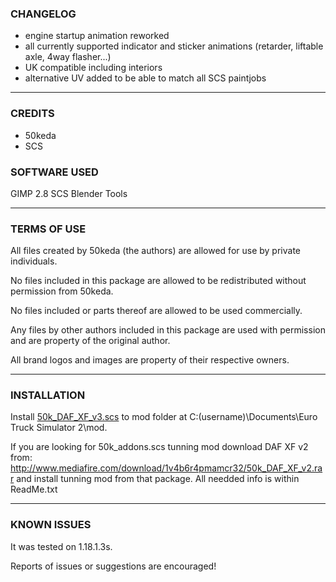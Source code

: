 ### CHANGELOG

- engine startup animation reworked
- all currently supported indicator and sticker animations (retarder, liftable axle, 4way flasher...)
- UK compatible including interiors
- alternative UV added to be able to match all SCS paintjobs

***

### CREDITS

- 50keda
- SCS

### SOFTWARE USED

GIMP 2.8
SCS Blender Tools

***

### TERMS OF USE

All files created by 50keda (the authors) are allowed for use by private individuals.

No files included in this package are allowed to be redistributed without permission from 50keda.

No files included or parts thereof are allowed to be used commercially.

Any files by other authors included in this package are used with permission and are property 
of the original author.

All brand logos and images are property of their respective owners.

***

### INSTALLATION

Install [50k_DAF_XF_v3.scs](https://github.com/50k-Customs/DAF-XF/raw/e38072de5b72666120ef2fa0f1d80a8535fe8709/release/v3.0/50k_DAF_XF_v3.scs) to mod folder at
C:(username)\Documents\Euro Truck Simulator 2\mod.

If you are looking for 50k_addons.scs tunning mod download
DAF XF v2 from: http://www.mediafire.com/download/1v4b6r4pmamcr32/50k_DAF_XF_v2.rar
and install tunning mod from that package. All needded info is within ReadMe.txt

***

### KNOWN ISSUES

It was tested on 1.18.1.3s.

Reports of issues or suggestions are encouraged!
